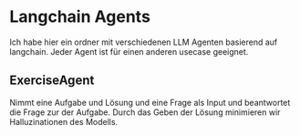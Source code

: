 # Langchain Agents

Ich habe hier ein ordner mit verschiedenen LLM Agenten basierend auf langchain. Jeder Agent ist für einen anderen 
usecase geeignet.

## ExerciseAgent
Nimmt eine Aufgabe und Lösung und eine Frage als Input und beantwortet die Frage zur der Aufgabe. 
Durch das Geben der Lösung minimieren wir Halluzinationen des Modells.